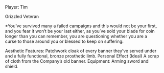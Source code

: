 Player: Tim

Grizzled Veteran

*You’ve survived many a failed campaigns and this would not be your first, and you fear it won’t be your last either, as you’ve sold your blade for coin longer than you can remember, you are questioning whether you are a curse to those around you or blessed to keep on suffering.

Aesthetic Features:
	Patchwork cloak of every banner they’ve served under and a fully functional, bronze prosthetic limb.
Personal Effect (Ideal)
	A scrap of cloth from the Company’s old banner.
Equipment:
	Arming sword and shield.